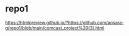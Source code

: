 # repo1
https://htmlpreview.github.io/?https://github.com/apsara-g/repo1/blob/main/comcast_project%20(3).html
